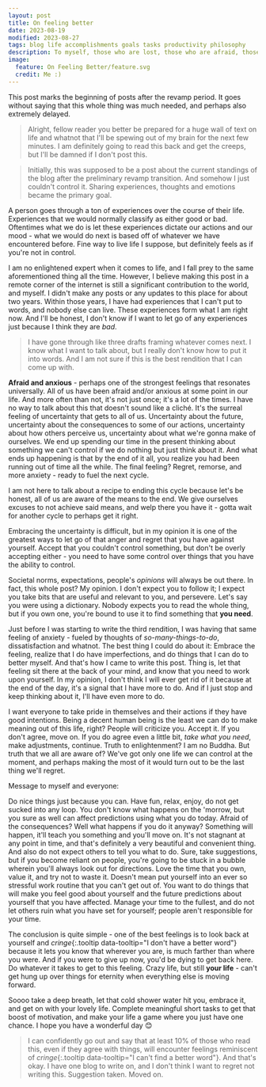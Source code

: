 ```yaml
---
layout: post
title: On feeling better
date: 2023-08-19
modified: 2023-08-27
tags: blog life accomplishments goals tasks productivity philosophy
description: To myself, those who are lost, those who are afraid, those who have that interesting feeling in their chest, and every other fellow human.
image:
  feature: On Feeling Better/feature.svg
  credit: Me :)
---
```

This post marks the beginning of posts after the revamp period. It goes without saying that this whole thing was much needed, and perhaps also extremely delayed.

> Alright, fellow reader you better be prepared for a huge wall of text on life and whatnot that I'll be spewing out of my brain for the next few minutes. I am definitely going to read this back and get the creeps, but I'll be damned if I don't post this.

> Initially, this was supposed to be a post about the current standings of the blog after the preliminary revamp transition. And somehow I just couldn't control it. Sharing experiences, thoughts and emotions became the primary goal.

A person goes through a ton of experiences over the course of their life. Experiences that we would normally classify as either good or bad. Oftentimes what we do is let these experiences dictate our actions and our mood - what we would do next is based off of whatever we have encountered before. Fine way to live life I suppose, but definitely feels as if you're not in control.

I am no enlightened expert when it comes to life, and I fall prey to the same aforementioned thing all the time. However, I believe making this post in a remote corner of the internet is still a significant contribution to the world, and myself. I didn't make any posts or any updates to this place for about two years. Within those years, I have had experiences that I can't put to words, and nobody else can live. These experiences form what I am right now. And I'll be honest, I don't know if I want to let go of any experiences just because I think they are *bad*.

> I have gone through like three drafts framing whatever comes next. I know what I want to talk about, but I really don't know how to put it into words. And I am not sure if this is the best rendition that I can come up with.

**Afraid and anxious** - perhaps one of the strongest feelings that resonates universally. All of us have been afraid and/or anxious at some point in our life. And more often than not, it's not just once; it's a lot of the times. I have no way to talk about this that doesn't sound like a cliché. It's the surreal feeling of uncertainty that gets to all of us. Uncertainty about the future, uncertainty about the consequences to some of our actions, uncertainty about how others perceive us, uncertainty about what we're gonna make of ourselves. We end up spending our time in the present thinking about something we can't control if we do nothing but just think about it. And what ends up happening is that by the end of it all, you realize you had been running out of time all the while. The final feeling? Regret, remorse, and more anxiety - ready to fuel the next cycle.

I am not here to talk about a recipe to ending this cycle because let's be honest, all of us are aware of the means to the end. We give ourselves excuses to not achieve said means, and welp there you have it - gotta wait for another cycle to perhaps get it right.

Embracing the uncertainty is difficult, but in my opinion it is one of the greatest ways to let go of that anger and regret that you have against yourself. Accept that you couldn't control something, but don't be overly accepting either - you need to have some control over things that you have the ability to control.

Societal norms, expectations, people's *opinions* will always be out there. In fact, this whole post? My opinion. I don't expect you to follow it; I expect you take bits that are useful and relevant to you, and persevere. Let's say you were using a dictionary. Nobody expects you to read the whole thing, but if you own one, you're bound to use it to find something that **you need**.

Just before I was starting to write the third rendition, I was having that same feeling of anxiety - fueled by thoughts of *so-many-things-to-do*, dissatisfaction and whatnot. The best thing I could do about it: Embrace the feeling, realize that I do have imperfections, and do things that I can do to better myself. And that's how I came to write this post. Thing is, let that feeling sit there at the back of your mind, and know that you need to work upon yourself. In my opinion, I don't think I will ever get rid of it because at the end of the day, it's a signal that I have more to do. And if I just stop and keep thinking about it, I'll have even more to do.

I want everyone to take pride in themselves and their actions if they have good intentions. Being a decent human being is the least we can do to make meaning out of this life, right? People will criticize you. Accept it. If you don't agree, move on. If you do agree even a little bit, *take what you need*, make adjustments, continue. Truth to enlightenment? I am no Buddha. But truth that we all are aware of? We've got only one life we can control at the moment, and perhaps making the most of it would turn out to be the last thing we'll regret.

Message to myself and everyone: 

Do nice things just because you can. Have fun, relax, enjoy, do not get sucked into any loop. You don't know what happens on the 'morrow, but you sure as well can affect predictions using what you do today. Afraid of the consequences? Well what happens if you do it anyway? Something will happen, it'll teach you something and you'll move on. It's not stagnant at any point in time, and that's definitely a very beautiful and convenient thing. And also do not expect others to tell you what to do. Sure, take suggestions, but if you become reliant on people, you're going to be stuck in a bubble wherein you'll always look out for directions. 
Love the time that you own, value it, and try not to waste it. Doesn't mean put yourself into an ever so stressful work routine that you can't get out of. You want to do things that will make you feel good about yourself and the future predictions about yourself that you have affected. Manage your time to the fullest, and do not let others ruin what you have set for yourself; people aren't responsible for your time.

The conclusion is quite simple - one of the best feelings is to look back at yourself and *cringe*{:.tooltip data-tooltip="I don't have a better word"} because it lets you know that wherever you are, is much farther than where you were. And if you were to give up now, you'd be dying to get back here. Do whatever it takes to get to this feeling. Crazy life, but still **your life** - can't get hung up over things for eternity when everything else is moving forward.

Soooo take a deep breath, let that cold shower water hit you, embrace it, and get on with your lovely life. Complete meaningful short tasks to get that boost of motivation, and make your life a game where you just have one chance. I hope you have a wonderful day 😊

> I can confidently go out and say that at least 10% of those who read this, even if they agree with things, will encounter feelings reminiscent of *cringe*{:.tooltip data-tooltip="I can't find a better word"}. And that's okay. I have one blog to write on, and I don't think I want to regret not writing this. Suggestion taken. Moved on.